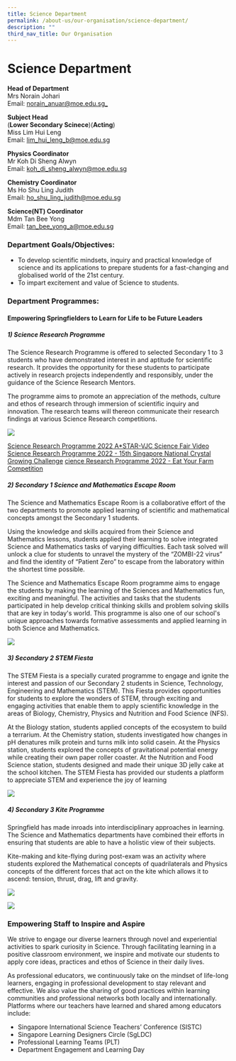 ```yaml
---
title: Science Department
permalink: /about-us/our-organisation/science-department/
description: ""
third_nav_title: Our Organisation
---
```

# **Science Department**

**Head of Department**  
Mrs Norain Johari    
Email: [norain_anuar@moe.edu.sg_](mailto:norain_anuar@moe.edu.sg)

**Subject Head**    
	(**Lower Secondary Scinece**)(**Acting**)<br>
Miss Lim Hui Leng    
Email: [lim_hui_leng_b@moe.edu.sg](mailto:lim_hui_leng_b@moe.edu.sg)

**Physics Coordinator**    
Mr Koh Di Sheng Alwyn   
Email: [koh_di_sheng_alwyn@moe.edu.sg](mailto:koh_di_sheng_alwyn@moe.edu.sg)

**Chemistry Coordinator**    
Ms Ho  Shu Ling Judith   
Email: [ho_shu_ling_judith@moe.edu.sg](mailto:ho_shu_ling_judith@moe.edu.sg)

**Science(NT) Coordinator**    
Mdm Tan Bee Yong  
Email: [tan_bee_yong_a@moe.edu.sg](mailto:tan_bee_yong_a@moe.edu.sg)


### Department Goals/Objectives:

*   To develop scientific mindsets, inquiry and practical knowledge of science and its applications to prepare students for a fast-changing and globalised world of the 21st century.
*   To impart excitement and value of Science to students.


### Department Programmes:

#### Empowering Springfielders to Learn for Life to be Future Leaders

##### 1) Science Research Programme #####

The Science Research Programme is offered to selected Secondary 1 to 3 students who have demonstrated interest in and aptitude for scientific research. It provides the opportunity for these students to participate actively in research projects independently and responsibly, under the guidance of the Science Research Mentors. 

The programme aims to promote an appreciation of the methods, culture and ethos of research through immersion of scientific inquiry and innovation. The research teams will thereon communicate their research findings at various Science Research competitions.

![](/images/phonto.png)

[Science Research Programme 2022 A*STAR-VJC Science Fair Video](https://www.youtube.com/watch?v=jhZdWDqxOtI)
[Science Research Programme 2022 - 15th Singapore National Crystal Growing Challenge](https://www.youtube.com/watch?v=p9CpARjh00g)
[cience Research Programme 2022 - Eat Your Farm Competition](https://www.youtube.com/watch?v=50ireutv3oo)

##### 2) Secondary 1 Science and Mathematics Escape Room #####

The Science and Mathematics Escape Room is a collaborative effort of the two departments to promote applied learning of scientific and mathematical concepts amongst the Secondary 1 students.

Using the knowledge and skills acquired from their Science and Mathematics lessons, students applied their learning to solve integrated Science and Mathematics tasks of varying difficulties. Each task solved will unlock a clue for students to unravel the mystery of the “ZOMBI-22 virus” and find the identity of “Patient Zero” to escape from the laboratory within the shortest time possible. 

The Science and Mathematics Escape Room programme aims to engage the students by making the learning of the Sciences and Mathematics fun, exciting and meaningful. The activities and tasks that the students participated in help develop critical thinking skills and problem solving skills that are key in today's world. This programme is also one of our school's unique approaches towards formative assessments and applied learning in both Science and Mathematics.


![](/images/science%20collation3.png)


##### 3) Secondary 2 STEM Fiesta #####

The STEM Fiesta is a specially curated programme to engage and ignite the interest and passion of our Secondary 2 students in Science, Technology, Engineering and Mathematics (STEM). This Fiesta provides opportunities for students to explore the wonders of STEM, through exciting and engaging activities that enable them to apply scientific knowledge in the areas of Biology, Chemistry, Physics and Nutrition and Food Science (NFS).

At the Biology station, students applied concepts of the ecosystem to build a terrarium. At the Chemistry station, students investigated how changes in pH denatures milk protein and turns milk into solid casein. At the Physics station, students explored the concepts of gravitational potential energy while creating their own paper roller coaster. At the Nutrition and Food Science station, students designed and made their unique 3D jelly cake at the school kitchen. The STEM Fiesta has provided our students a platform to appreciate STEM and experience the joy of learning

![](/images/science%20collation4.png)


##### 4) Secondary 3 Kite Programme #####

Springfield has made inroads into interdisciplinary approaches in learning. The Science and Mathematics departments have combined their efforts in ensuring that students are able to have a holistic view of their subjects.

Kite-making and kite-flying during post-exam was an activity where students explored the Mathematical concepts of quadrilaterals and Physics concepts of the different forces that act on the kite which allows it to ascend: tension, thrust, drag, lift and gravity.

![](/images/science%20collation5.png)

![](/images/science%20collation6.png)



### **Empowering Staff to Inspire and Aspire**

We strive to engage our diverse learners through novel and experiential activities to spark curiosity in Science. Through facilitating learning in a positive classroom environment, we inspire and motivate our students to apply core ideas, practices and ethos of Science in their daily lives. 

As professional educators, we continuously take on the mindset of life-long learners, engaging in professional development to stay relevant and effective. We also value the sharing of good practices within learning communities and professional networks both locally and internationally. Platforms where our teachers have learned and shared among educators include:

-	Singapore International Science Teachers’ Conference (SISTC)
-	Singapore Learning Designers Circle (SgLDC)
-	Professional Learning Teams (PLT)
-	Department Engagement and Learning Day



